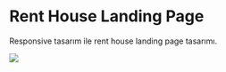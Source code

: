 # Rent House Landing Page

Responsive tasarım ile rent house landing page tasarımı. 

[![](https://i.ibb.co/fr6XrWs/screencapture-file-C-Users-Berkcan-Desktop-my-Portfolio-Rent-House-index-html-2022-03-17-13-40-25.png)](https://i.ibb.co/fr6XrWs/screencapture-file-C-Users-Berkcan-Desktop-my-Portfolio-Rent-House-index-html-2022-03-17-13-40-25.png)
